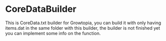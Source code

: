 # CoreDataBuilder

This is CoreData.txt builder for Growtopia, you can build it with only having items.dat in the same folder with this builder, the builder is not finished yet you can implement some info on the function.
